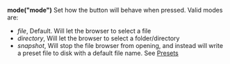 **mode("mode")** Set how the button will behave when pressed. Valid modes are:

* *file*, Default. Will let the browser to select a file
* *directory*, Will let the browser to select a folder/directory
* *snapshot*, Will stop the file browser from opening, and instead will write a preset file to disk with a default file name. See [Presets](./presets.html) 